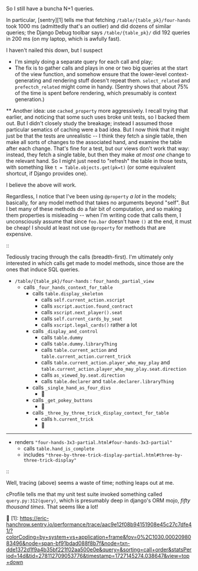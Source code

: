 So I still have a buncha N+1 queries.

In particular, [sentry][1] tells me that fetching `/table/{table_pk}/four-hands` took 1000 ms (admittedly that's an outlier) and did dozens of similar queries; the Django Debug toolbar says `/table/{table_pk}/` did 192 queries in 200 ms (on my laptop, which is awfully fast).

I haven't nailed this down, but I suspect
- I'm simply doing a separate query for each call and play;
- The fix is to gather calls and plays in one or two big queries at the start of the view function, and somehow ensure that the lower-level context-generating and rendering stuff doesn't repeat them. `select_related` and `prefectch_related` might come in handy.
  (Sentry shows that about 75% of the time is spent before rendering, which presumably is context generation.)

** Another idea: use `cached_property` more aggressively.  I recall trying that earlier, and noticing that some such uses broke unit tests, so I backed them out.  But I didn't closely study the breakage; instead I assumed those particular sematics of caching were a bad idea.  But I now think that it might just be that the tests are unrealistic -- I think they fetch a single table, then make all sorts of changes to the associated hand, and examine the table after each change.  That's fine for a test, but our views don't work that way: instead, they fetch a single table, but then they make *at most one* change to the relevant hand.  So I might just need to "refresh" the table in those tests, with something like `t = Table.objects.get(pk=t)` (or some equivalent shortcut, if Django provides one).

I believe the above will work.

Regardless, I notice that I've been using `@property` *a lot* in the models; basically, for any model method that takes no arguments beyond "self".  But I bet many of these methods do a fair bit of computation, and so making them properties is misleading -- when I'm writing code that calls them, I unconsciously assume that since `foo.bar` doesn't have `()` at the end, it must be cheap!  I should at least not use `@property` for methods that are expensive.

::

Tediously tracing through the calls (breadth-first).  I'm ultimately only interested in which calls get made to model methods, since those are the ones that induce SQL queries.

- `/table/{table_pk}/four-hands` : `four_hands_partial_view`
  - calls `_four_hands_context_for_table`
    - calls `table.display_skeleton`
      - calls `self.current_action.xscript`
      - calls `xscript.auction.found_contract`
      - calls `xscript.next_player().seat`
      - calls `self.current_cards_by_seat`
      - calls `xscript.legal_cards()` rather a lot
    - calls `_display_and_control`
      - calls `table.dummy`
      - calls `table.dummy.libraryThing`
      - calls `table.current_action` and `table.current_action.current_trick`
      - calls `table.current_action.player_who_may_play` and `table.current_action.player_who_may_play.seat.direction`
      - calls `as_viewed_by.seat.direction`
      - calls `table.declarer` and `table.declarer.libraryThing`
    - calls `_single_hand_as_four_divs`
      - 🤷
    - calls `_get_pokey_buttons`
      - 🤷
    - calls `_three_by_three_trick_display_context_for_table`
      - calls `h.current_trick`
      - 🤷
--------------------------------------------------------------------------------
  - renders `"four-hands-3x3-partial.html#four-hands-3x3-partial"`
    - calls `table.hand_is_complete`
    - includes `"three-by-three-trick-display-partial.html#three-by-three-trick-display"`

::

Well, tracing (above) seems a waste of time; nothing leaps out at me.

cProfile tells me that my unit test suite invoked something called `query.py:312(query)`, which is presumably deep in django's ORM mojo, *fifty thousand times*.  That seems like a lot!


[1]: https://eric-hanchrow.sentry.io/performance/trace/aac9e12f08b94151908e45c27c7dfe41/?colorCoding=by+system+vs+application+frame&fov=0%2C1030.0002098083496&node=span-bf91bdad088f8b7f&node=txn-dde1372d1f9a4b35bf221f02aa500e0e&query=&sorting=call+order&statsPeriod=14d&tid=278112709053776&timestamp=1727145274.038647&view=top+down
